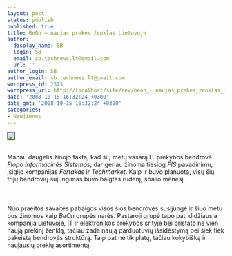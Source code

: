 ```yaml
---
layout: post
status: publish
published: true
title: BeOn – naujas prekės ženklas Lietuvoje
author:
  display_name: SB
  login: SB
  email: sb.technews.lt@gmail.com
  url: ''
author_login: SB
author_email: sb.technews.lt@gmail.com
wordpress_id: 2573
wordpress_url: http://localhost/site/new/beon_-_naujas_prekes_zenklas_lietuvoje/
date: '2008-10-15 16:32:24 +0300'
date_gmt: '2008-10-15 16:32:24 +0300'
categories:
- Naujienos
---
```

<div class="imgright"><img src="http://www.technews.lt/upl/Failai/BeOnlogo.bmp" border="1"></div>
<p><br>Manau daugelis žinojo faktą, kad šių metų vasarą IT prekybos bendrovė <i>Flopo Informacinės Sistemos</i>, dar geriau žinoma tiesiog <i>FIS</i> pavadinimu, įsigijo kompanijas <i>Fortakas</i> ir <i>Techmarket</i>. Kaip ir buvo planuota, visų šių trijų bendrovių sujungimas buvo baigtas rudenį, spalio mėnesį.<br />
<br><br />
<br>Nuo praeitos savaitės pabaigos visos šios bendrovės susijungė ir šiuo metu bus žinomos kaip <i>BeOn</i> grupės narės. Pastaroji grupė tapo pati didžiausia kompanija Lietuvoje, IT ir elektronikos prekybos srityje bei pristato ne vien naują prekinį ženklą, tačiau žada naują parduotuvių išsidėstymą bei šiek tiek pakeistą bendrovės struktūrą. Taip pat ne tik platų, tačiau kokybišką ir naujausių prekių asortimentą.<br />
<br><br />
<br><br />
<br></p>
